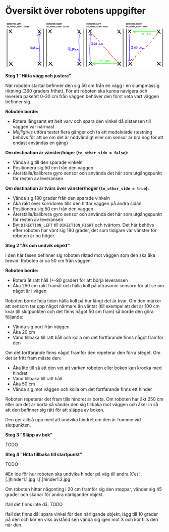 # Översikt över robotens uppgifter

![](move.png)

**Steg 1 "Hitta vägg och justera"**

När roboten startar befinner den sig 50 cm från en vägg i en slumpmässig riktning (360 graders frihet). För att roboten ska kunna navigera och leverera paketet 0-30 cm från väggen behöver den först veta vart väggen befinner sig.

**Roboten borde:**
* Rotera långsamt ett helt varv och spara den vinkel då distansen till väggen var närmast
* *Möjligtvis* utföra testet flera gånger och ta ett medelvärde (testning behövs för att se om det är nödvändigt eller om sensor är bra nog för att endast användas en gång)

**Om destination är vänster/höger (`to_other_side = false`):**
* Vända sig till den sparade vinkeln
* Positionera sig 50 cm från den väggen
* Återställa/kalibrera gyro sensor och använda det här som utgångspunkt för resten av leveransen

**Om destination är tvärs över vänster/höger (`to_other_side = true`):**
* Vända sig 180 grader från den sparade vinkeln
* Åka rakt över korridoren tills den hittar väggen på andra sidan
* Positionera sig 50 cm från den väggen
* Återställa/kalibrera gyro sensor och använda det här som utgångspunkt för resten av leveransen
* Byt `DIRECTION_LEFT` till `DIRECTION_RIGHT` och tvärtom. Det här behövs efter roboten har vänt sig 180 grader, det som tidigare var vänster för roboten är nu höger.

**Steg 2 "Åk och undvik objekt"**

I den här fasen befinner sig roboten riktad mot väggen som den ska åka brevid. Roboten är ca 50 cm från väggen.

**Roboten borde:**
* Rotera åt rätt håll (+-90 grader) för att börja leveransen
* Åka 250 cm rakt framåt och hålla koll på ultrasonic sensorn för att se om något är i vägen

Roboten borde hela tiden hålla koll på hur långt det är kvar. Om den märker att sensorn tar upp något närmare än väntat (till exempel att det är 100 cm kvar till slutpunkten och det finns något 50 cm fram) så borde den göra följande:
* Vända sig bort från väggen
* Åka 20 cm
* Vänd tillbaka till rätt håll och kolla om det fortfarande finns något framför den

Om det fortfarande finns något framför den repeterar den förra steget. Om det är fritt fram måste den:
* Åka lite till så att den vet att varken roboten eller boken kan krocka med hindret
* Vänd tillbaka till rätt håll
* Åka 50 cm
* Vända sig mot väggen och kolla om det fortfarande finns ett hinder

Roboten repeterar det fram tills hindret är borta. Om roboten har åkt 250 cm eller om det är borta så vänder den sig tillbaka mot väggen och åker in så att den befinner sig rätt för att släppa av boken.

Den ger alltså upp med att undvika hindret om den är framme vid slutpunkten.

**Steg 3 "Släpp av bok"**

TODO

**Steg 4 "Hitta tillbaka till startpunkt"**

TODO



#En ide för hur roboten ska undvika hinder på väg till andra X'et
!.[.]hinder1.1.jpg
!.[.]hinder1.2.jpg

Om roboten hittar någonting i 20 cm framför sig den stoppar, vänder sig 45 grader och skanar för andra närligander objekt.

Ifall det finns inte då:
TODO 

Ifall det finns då:
spara vinkel för den närligande objekt, lägg till 10 grader på den och kör en viss avstånd sen vända sig igen mot X och kör tills den når den.
